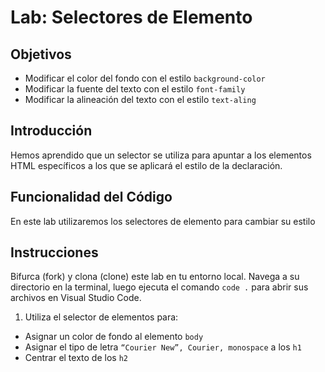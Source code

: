 # Lab: Selectores de Elemento
 
## Objetivos
- Modificar el color del fondo con el estilo  `background-color`
- Modificar la fuente del texto con el estilo `font-family`
- Modificar la alineación del texto con el estilo `text-aling`
 
## Introducción
Hemos aprendido que un selector se utiliza para apuntar a los elementos HTML específicos a los que se aplicará el estilo de la declaración.
 
 
## Funcionalidad del Código
En este lab utilizaremos los selectores de elemento para cambiar su estilo
 
## Instrucciones
Bifurca (fork) y clona (clone) este lab en tu entorno local. Navega a su directorio en la terminal, luego ejecuta el comando `code .` para abrir sus archivos en Visual Studio Code.
 
1. Utiliza el selector de elementos para:
 - Asignar un color de fondo al elemento `body`
 - Asignar el tipo de letra `“Courier New”, Courier, monospace` a los `h1`
 - Centrar el texto de los `h2`
 
